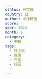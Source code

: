 ```yaml
---
status: 已完成
country: 日
author: 米泽穗信
score:
year: 2024
month: 1
category:
  - 书籍
tags:
  - 轻小说
  - 推理
  - 日常
  - 校园
  -
---
```

